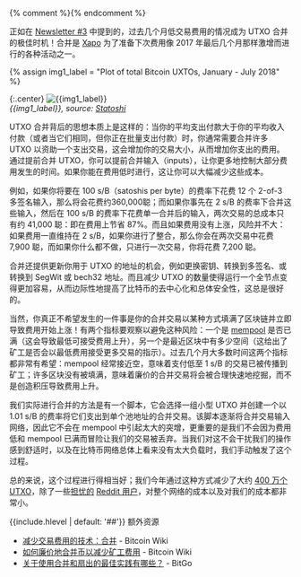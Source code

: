 {% comment %}<!--
版权归 2018 Anthony Towns 所有
-->{% endcomment %}

正如在 [Newsletter #3][newsletter 3] 中提到的，过去几个月低交易费用的情况成为 UTXO 合并的极佳时机！合并是 [Xapo][Xapo] 为了准备下次费用像 2017 年最后几个月那样激增而进行的各种活动之一。

{% assign img1_label = "Plot of total Bitcoin UXTOs, January - July 2018" %}

{:.center}
![{{img1_label}}](/img/posts/utxo-consolidation-2018.png)<br>
*{{img1_label}},
source: [Statoshi](https://statoshi.info/dashboard/db/unspent-transaction-output-set?panelId=6&fullscreen&from=1514759562608&to=1532039707168)*

[newsletter 3]: /zh/newsletters/2018/07/10/#仪表盘项
[Xapo]: https://www.xapo.com/

UTXO 合并背后的思想本质上是这样的：当你的平均支出付款大于你的平均收入付款（或者当它们相同，但你正在批量支出付款）时，你通常需要合并许多 UTXO 以资助一个支出交易，这会增加你的交易大小，从而增加你支出的费用。通过提前合并 UTXO，你可以提前合并输入（inputs），让你更多地控制大部分费用发生的时间。如果你能在费用低时进行，这让你可以大幅减少这些成本。

例如，如果你将要在 100 s/B（satoshis per byte）的费率下花费 12 个 2-of-3 多签名输入，那么将会花费约360,000聪；而如果你事先在 2 s/B 的费率下合并这些输入，然后在 100 s/B 的费率下花费单一合并后的输入，两次交易的总成本只有约 41,000 聪：即在费用上节省 87%。而且如果费用没有上涨，风险并不大：如果费用一直维持在 2 s/B，如果你进行了整合，那么你会在两次交易中花费 7,900 聪，而如果你什么都不做，只进行一次交易，你将花费 7,200 聪。

合并还提供更新你用于 UTXO 的地址的机会，例如更换密钥、转换到多签名、或转换到 SegWit 或 bech32 地址。而且减少 UTXO 的数量使得运行一个全节点变得更加容易，从而边际性地提高了比特币的去中心化和总体安全性，这总是很好的。

当然，你真正不希望发生的一件事是你的合并交易以某种方式填满了区块链并立即导致费用开始上涨！有两个指标要观察以避免这种风险：一个是 [mempool][mempool] 是否已满（这会导致最低可接受费用上升），另一个是最近区块中有多少空间（这给出了矿工是否会以最低费用接受更多交易的指示）。过去几个月大多数时间这两个指标都非常有希望：mempool 经常接近空，意味着支付低至 1 s/B 的交易已被传播到矿工；许多区块没有被填满，意味着廉价的合并交易将会被合理快速地挖掘，而不是创造积压导致费用上升。

[mempool]: https://statoshi.info/dashboard/db/memory-pool?panelId=1&fullscreen&from=1509458400000&to=1531813659334&theme=dark

我们实际进行合并的方法是有一个脚本，它会选择一组小型 UTXO 并创建一个以 1.01 s/B 的费率将它们支出到单个池地址的合并交易。该脚本逐渐将合并交易输入网络，因此它不会在 mempool 中引起太大的突增，更重要的是我们不会因为费用低和 mempool 已满而冒险让我们的交易被丢弃。当我们对这不会干扰我们的操作感到舒适时，以及在比特币网络总体上看来没有太大负载时，我们手动触发了这个过程。

总的来说，这个过程进行得相当好；我们今年通过这种方式减少了大约 [400 万个 UTXO][4 million UTXOs]，除了一些[担忧的][redditors1] [Reddit 用户][redditors2]，对整个网络的成本以及对我们的成本都非常小。

[4 million UTXOs]: https://www.oxt.me/entity/Xapo
[redditors1]: https://www.reddit.com/r/BitcoinDiscussion/comments/8ocyc9/massive_consolidation_currently_underway/
[redditors2]: https://www.reddit.com/r/Bitcoin/comments/8p3y5b/does_xapo_spamming_the_blockchain/

{{include.hlevel | default: '##'}} 额外资源

- [减少交易费用的技术：合并](https://en.bitcoin.it/wiki/Techniques_to_reduce_transaction_fees#Consolidation) - Bitcoin Wiki
- [如何廉价地合并币以减少矿工费用](https://en.bitcoin.it/wiki/How_to_cheaply_consolidate_coins_to_reduce_miner_fees) - Bitcoin Wiki
- [关于使用合并和扇出的最佳实践有哪些？](https://bitgo.freshdesk.com/support/solutions/articles/27000044185-what-are-some-best-practices-regarding-the-usage-of-consolidations-and-fanouts-) - BitGo